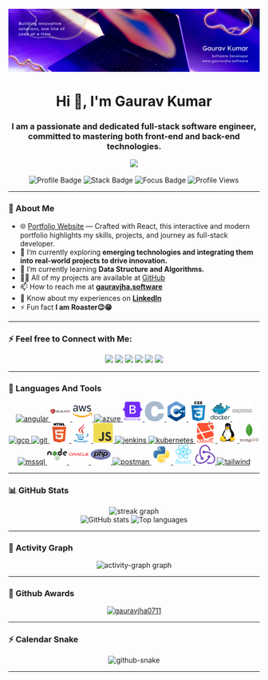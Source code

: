 ![logo](https://github.com/gauravjha0711/gauravjha0711/blob/main/backGround.png)

<h1 align="center">Hi 👋, I'm Gaurav Kumar</h1>

<h3 align="center">I am a passionate and dedicated full-stack software engineer, committed to mastering both front-end and back-end technologies.</h3>

<p align="center">
  <img src="https://readme-typing-svg.herokuapp.com?font=Fira+Code&weight=500&size=22&pause=1000&color=58A6FF&center=true&vCenter=true&width=600&lines=Full-Stack+Developer;MERN+Stack+Engineer;DSA+Enthusiast;DevOps+Explorer" />
</p>


<p align="center">
  <img src="https://img.shields.io/badge/Profile-GauravJha0711-1f8acb?style=flat-square&logo=github" alt="Profile Badge" />
  <img src="https://img.shields.io/badge/Stack-MERN-informational?style=flat-square&logo=javascript" alt="Stack Badge" />
  <img src="https://img.shields.io/badge/Focus-DSA%20%26%20DevOps-success?style=flat-square&logo=codeforces" alt="Focus Badge" />
  <img src="https://komarev.com/ghpvc/?username=gauravjha0711&label=Profile%20views&color=0e75b6&style=flat" alt="Profile Views" />
</p>

---
### 🚀 About Me
- 🌐 [Portfolio Website](https://gauravjha.software/) — Crafted with React, this interactive and modern portfolio highlights my skills, projects, and journey as full-stack developer.
- 🔭 I’m currently exploring **emerging technologies and integrating them into real-world projects to drive innovation.**
- 🌱 I’m currently learning **Data Structure and Algorithms.**
- 👨‍💻 All of my projects are available at [GitHub](https://github.com/gauravjha0711?tab=repositories)
- 📫 How to reach me at **[gauravjha.software](https://gauravjha.software/)**
- 📄 Know about my experiences on **[LinkedIn](https://www.linkedin.com/in/gaurav-kumar-729503265/)**
- ⚡ Fun fact **I am Roaster😉😁**

---
### ⚡️ Feel free to Connect with Me:

<p align="center">
  <a href="https://gauravjha.software/" target="blank"><img src="https://img.shields.io/badge/Portfolio-4CAF50?style=for-the-badge&logo=google-chrome&logoColor=white" /></a>
  <a href="https://linkedin.com/in/gaurav-kumar-729503265" target="blank"><img src="https://img.shields.io/badge/LinkedIn-0077B5?style=for-the-badge&logo=linkedin&logoColor=white" /></a>
  <a href="https://instagram.com/gauravjhagk" target="blank"><img src="https://img.shields.io/badge/Instagram-E4405F?style=for-the-badge&logo=instagram&logoColor=white" /></a>
  <a href="https://leetcode.com/gauravjha0711" target="blank"><img src="https://img.shields.io/badge/LeetCode-FFA116?style=for-the-badge&logo=leetcode&logoColor=white" /></a>
  <a href="https://hackerrank.com/gauravjha0711" target="blank"><img src="https://img.shields.io/badge/HackerRank-2EC866?style=for-the-badge&logo=hackerrank&logoColor=white" /></a>
  <a href="https://auth.geeksforgeeks.org/user/gauravjha0711" target="blank"><img src="https://img.shields.io/badge/GeeksforGeeks-2F8D46?style=for-the-badge&logo=geeksforgeeks&logoColor=white" /></a>
</p>

---
### 🚀 Languages And Tools

<p align="center"> <a href="https://angular.io" target="_blank" rel="noreferrer"> <img src="https://angular.io/assets/images/logos/angular/angular.svg" alt="angular" width="40" height="40"/> </a> <a href="https://angular.io" target="_blank" rel="noreferrer"> <img src="https://raw.githubusercontent.com/devicons/devicon/master/icons/angularjs/angularjs-original-wordmark.svg" alt="angularjs" width="40" height="40"/> </a> <a href="https://aws.amazon.com" target="_blank" rel="noreferrer"> <img src="https://raw.githubusercontent.com/devicons/devicon/master/icons/amazonwebservices/amazonwebservices-original-wordmark.svg" alt="aws" width="40" height="40"/> </a> <a href="https://azure.microsoft.com/en-in/" target="_blank" rel="noreferrer"> <img src="https://www.vectorlogo.zone/logos/microsoft_azure/microsoft_azure-icon.svg" alt="azure" width="40" height="40"/> </a> <a href="https://getbootstrap.com" target="_blank" rel="noreferrer"> <img src="https://raw.githubusercontent.com/devicons/devicon/master/icons/bootstrap/bootstrap-plain-wordmark.svg" alt="bootstrap" width="40" height="40"/> </a> <a href="https://www.cprogramming.com/" target="_blank" rel="noreferrer"> <img src="https://raw.githubusercontent.com/devicons/devicon/master/icons/c/c-original.svg" alt="c" width="40" height="40"/> </a> <a href="https://www.w3schools.com/cpp/" target="_blank" rel="noreferrer"> <img src="https://raw.githubusercontent.com/devicons/devicon/master/icons/cplusplus/cplusplus-original.svg" alt="cplusplus" width="40" height="40"/> </a> <a href="https://www.w3schools.com/css/" target="_blank" rel="noreferrer"> <img src="https://raw.githubusercontent.com/devicons/devicon/master/icons/css3/css3-original-wordmark.svg" alt="css3" width="40" height="40"/> </a> <a href="https://www.docker.com/" target="_blank" rel="noreferrer"> <img src="https://raw.githubusercontent.com/devicons/devicon/master/icons/docker/docker-original-wordmark.svg" alt="docker" width="40" height="40"/> </a> <a href="https://expressjs.com" target="_blank" rel="noreferrer"> <img src="https://raw.githubusercontent.com/devicons/devicon/master/icons/express/express-original-wordmark.svg" alt="express" width="40" height="40"/> </a> <a href="https://cloud.google.com" target="_blank" rel="noreferrer"> <img src="https://www.vectorlogo.zone/logos/google_cloud/google_cloud-icon.svg" alt="gcp" width="40" height="40"/> </a> <a href="https://git-scm.com/" target="_blank" rel="noreferrer"> <img src="https://www.vectorlogo.zone/logos/git-scm/git-scm-icon.svg" alt="git" width="40" height="40"/> </a> <a href="https://www.w3.org/html/" target="_blank" rel="noreferrer"> <img src="https://raw.githubusercontent.com/devicons/devicon/master/icons/html5/html5-original-wordmark.svg" alt="html5" width="40" height="40"/> </a> <a href="https://www.java.com" target="_blank" rel="noreferrer"> <img src="https://raw.githubusercontent.com/devicons/devicon/master/icons/java/java-original.svg" alt="java" width="40" height="40"/> </a> <a href="https://developer.mozilla.org/en-US/docs/Web/JavaScript" target="_blank" rel="noreferrer"> <img src="https://raw.githubusercontent.com/devicons/devicon/master/icons/javascript/javascript-original.svg" alt="javascript" width="40" height="40"/> </a> <a href="https://www.jenkins.io" target="_blank" rel="noreferrer"> <img src="https://www.vectorlogo.zone/logos/jenkins/jenkins-icon.svg" alt="jenkins" width="40" height="40"/> </a> <a href="https://kubernetes.io" target="_blank" rel="noreferrer"> <img src="https://www.vectorlogo.zone/logos/kubernetes/kubernetes-icon.svg" alt="kubernetes" width="40" height="40"/>  <img src="https://raw.githubusercontent.com/devicons/devicon/master/icons/laravel/laravel-plain-wordmark.svg" alt="laravel" width="40" height="40"/> </a> <a href="https://www.linux.org/" target="_blank" rel="noreferrer"> <img src="https://raw.githubusercontent.com/devicons/devicon/master/icons/linux/linux-original.svg" alt="linux" width="40" height="40"/> </a> <a href="https://www.mongodb.com/" target="_blank" rel="noreferrer"> <img src="https://raw.githubusercontent.com/devicons/devicon/master/icons/mongodb/mongodb-original-wordmark.svg" alt="mongodb" width="40" height="40"/> </a> <a href="https://www.microsoft.com/en-us/sql-server" target="_blank" rel="noreferrer"> <img src="https://www.svgrepo.com/show/303229/microsoft-sql-server-logo.svg" alt="mssql" width="40" height="40"/> </a> <a href="https://nodejs.org" target="_blank" rel="noreferrer"> <img src="https://raw.githubusercontent.com/devicons/devicon/master/icons/nodejs/nodejs-original-wordmark.svg" alt="nodejs" width="40" height="40"/> </a> <a href="https://www.oracle.com/" target="_blank" rel="noreferrer"> <img src="https://raw.githubusercontent.com/devicons/devicon/master/icons/oracle/oracle-original.svg" alt="oracle" width="40" height="40"/> </a> <a href="https://www.php.net" target="_blank" rel="noreferrer"> <img src="https://raw.githubusercontent.com/devicons/devicon/master/icons/php/php-original.svg" alt="php" width="40" height="40"/> </a> <a href="https://postman.com" target="_blank" rel="noreferrer"> <img src="https://www.vectorlogo.zone/logos/getpostman/getpostman-icon.svg" alt="postman" width="40" height="40"/> </a> <a href="https://www.python.org" target="_blank" rel="noreferrer"> <img src="https://raw.githubusercontent.com/devicons/devicon/master/icons/python/python-original.svg" alt="python" width="40" height="40"/> </a> <a href="https://reactjs.org/" target="_blank" rel="noreferrer"> <img src="https://raw.githubusercontent.com/devicons/devicon/master/icons/react/react-original-wordmark.svg" alt="react" width="40" height="40"/> </a> <a href="https://redux.js.org" target="_blank" rel="noreferrer"> <img src="https://raw.githubusercontent.com/devicons/devicon/master/icons/redux/redux-original.svg" alt="redux" width="40" height="40"/> </a> <a href="https://tailwindcss.com/" target="_blank" rel="noreferrer"> <img src="https://www.vectorlogo.zone/logos/tailwindcss/tailwindcss-icon.svg" alt="tailwind" width="40" height="40"/> </a> </p>


---

### 📊 GitHub Stats
<p align="center">
  <img src="https://github-readme-streak-stats.herokuapp.com/?user=gauravjha0711&theme=dark&hide_border=true" height="180" alt="streak graph" /><br>
  <img src="https://github-readme-stats.vercel.app/api?username=gauravjha0711&show_icons=true&theme=dark&hide_border=true" height="180" alt="GitHub stats" />
  <img src="https://github-readme-stats.vercel.app/api/top-langs/?username=gauravjha0711&layout=compact&theme=dark&hide_border=true" height="180" alt="Top languages" />
</p>

---

### 🚀 Activity Graph
<p align="center">
  <img src="https://github-readme-activity-graph.vercel.app/graph?username=gauravjha0711&radius=16&theme=one-dark&area=true&order=5&hide_border=true" height="300" alt="activity-graph graph"  />
</p>

---

### 🚀 Github Awards
<p align="center"> 
  <a href="https://github.com/ryo-ma/github-profile-trophy"><img src="https://github-profile-trophy.vercel.app/?username=gauravjha0711" alt="gauravjha0711" /></a> 
</p>

---

### ⚡️ Calendar Snake
<p align="center">
  <picture>
    <source media="(prefers-color-scheme: dark)" srcset="https://raw.githubusercontent.com/tobiasmeyhoefer/tobiasmeyhoefer/output/github-snake-dark.svg" />
    <source media="(prefers-color-scheme: light)" srcset="https://raw.githubusercontent.com/tobiasmeyhoefer/tobiasmeyhoefer/output/github-snake.svg" />
    <img alt="github-snake" src="https://raw.githubusercontent.com/tobiasmeyhoefer/tobiasmeyhoefer/output/github-snake.svg" />
  </picture>
</p>

---
